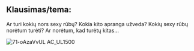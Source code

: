 ## Klausimas/tema:
Ar turi kokių nors sexy rūbų? Kokia kito apranga užveda? Kokių sexy rūbų norėtum turėti? Ar norėtum, kad turėtų kitas... 

![71-oAzaVvUL _AC_UL1500_](https://user-images.githubusercontent.com/75223984/102026498-d3127600-3da6-11eb-998c-636e3b45d97d.jpg)
